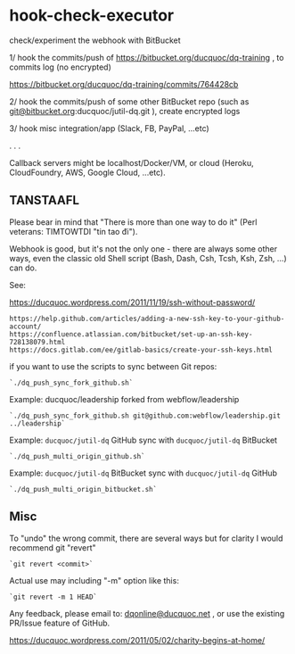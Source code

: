 # hook-check-executor

check/experiment the webhook with BitBucket

1/ hook the commits/push of https://bitbucket.org/ducquoc/dq-training , to commits log (no encrypted)

https://bitbucket.org/ducquoc/dq-training/commits/764428cb

2/ hook the commits/push of some other BitBucket repo (such as git@bitbucket.org:ducquoc/jutil-dq.git ), create encrypted logs

3/ hook misc integration/app (Slack, FB, PayPal, ...etc)

. . .

Callback servers might be localhost/Docker/VM, or cloud (Heroku, CloudFoundry, AWS, Google Cloud, ...etc).




## TANSTAAFL

Please bear in mind that "There is more than one way to do it" (Perl veterans: TIMTOWTDI "tin tao đi"). 

Webhook is good, but it's not the only one - there are always some other ways, even the classic old Shell script (Bash, Dash, Csh, Tcsh, Ksh, Zsh, ...) can do. 

See: 

https://ducquoc.wordpress.com/2011/11/19/ssh-without-password/
```
https://help.github.com/articles/adding-a-new-ssh-key-to-your-github-account/
https://confluence.atlassian.com/bitbucket/set-up-an-ssh-key-728138079.html
https://docs.gitlab.com/ee/gitlab-basics/create-your-ssh-keys.html
```

if you want to use the scripts to sync between Git repos: 

    `./dq_push_sync_fork_github.sh`
 
 Example: ducquoc/leadership forked from webflow/leadership 

    `./dq_push_sync_fork_github.sh git@github.com:webflow/leadership.git ../leadership`

 Example: `ducquoc/jutil-dq` GitHub sync with `ducquoc/jutil-dq` BitBucket

    `./dq_push_multi_origin_github.sh`

 Example: `ducquoc/jutil-dq` BitBucket sync with `ducquoc/jutil-dq` GitHub

    `./dq_push_multi_origin_bitbucket.sh`


## Misc

To "undo" the wrong commit, there are several ways but for clarity I would recommend git "revert" 

    `git revert <commit>`

Actual use may including "-m" option like this: 

    `git revert -m 1 HEAD`


Any feedback, please email to: dqonline@ducquoc.net , or use the existing PR/Issue feature of GitHub.

https://ducquoc.wordpress.com/2011/05/02/charity-begins-at-home/

